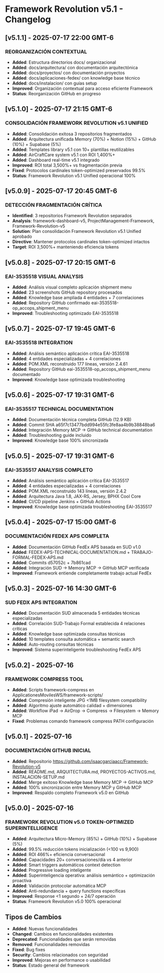 # Framework Revolution v5.1 - Changelog

## [v5.1.1] - 2025-07-17 22:00 GMT-6
### REORGANIZACIÓN CONTEXTUAL
- **Added**: Estructura directorios docs/ organizacional
- **Added**: docs/arquitectura/ con documentación arquitectónica
- **Added**: docs/proyectos/ con documentación proyectos
- **Added**: docs/aplicaciones-fedex/ con knowledge base técnico
- **Added**: docs/instalacion/ con guías setup
- **Improved**: Organización contextual para acceso eficiente Framework
- **Status**: Reorganización GitHub en progreso

## [v5.1.0] - 2025-07-17 21:15 GMT-6
### CONSOLIDACIÓN FRAMEWORK REVOLUTION v5.1 UNIFIED
- **Added**: Consolidación exitosa 3 repositorios fragmentados
- **Added**: Arquitectura unificada Memory (70%) + Notion (15%) + GitHub (10%) + Supabase (5%)
- **Added**: Templates library v5.1 con 10+ plantillas reutilizables
- **Added**: AirCraftCare system v5.1 con ROI 1,400%+
- **Added**: Dashboard real-time v5.1 integrado
- **Improved**: ROI total 3,500%+ vs fragmentación previa
- **Fixed**: Protocolos cardinales token-optimized preservados 99.5%
- **Status**: Framework Revolution v5.1 Unified operacional 100%

## [v5.0.9] - 2025-07-17 20:45 GMT-6
### DETECCIÓN FRAGMENTACIÓN CRÍTICA
- **Identified**: 3 repositorios Framework Revolution separados
- **Analysis**: framework-dashboard-v5, ProjectManagement-Framework, Framework-Revolution-v5
- **Solution**: Plan consolidación Framework Revolution v5.1 Unified aprobado
- **Directive**: Mantener protocolos cardinales token-optimized intactos
- **Target**: ROI 3,500%+ manteniendo eficiencia tokens

## [v5.0.8] - 2025-07-17 20:15 GMT-6
### EAI-3535518 VISUAL ANALYSIS
- **Added**: Análisis visual completo aplicación shipment menu
- **Added**: 23 screenshots GitHub repository procesados
- **Added**: Knowledge base ampliada 4 entidades + 7 correlaciones
- **Added**: Repository GitHub confirmado eai-3535518-op_accops_shipment_menu
- **Improved**: Troubleshooting optimizado EAI-3535518

## [v5.0.7] - 2025-07-17 19:45 GMT-6
### EAI-3535518 INTEGRATION
- **Added**: Análisis semántico aplicación crítica EAI-3535518
- **Added**: 4 entidades especializadas + 4 correlaciones
- **Added**: POM.XML reconstruido 177 líneas, versión 2.4.61
- **Added**: Repository GitHub eai-3535518-op_accops_shipment_menu documentado
- **Improved**: Knowledge base optimizada troubleshooting

## [v5.0.6] - 2025-07-17 19:31 GMT-6
### EAI-3535517 TECHNICAL DOCUMENTATION
- **Added**: Documentación técnica completa GitHub (12.9 KB)
- **Added**: Commit SHA a65f7c13477bdd994e55fc3fe8aa4b9b38848ba6
- **Added**: Integración Memory MCP → GitHub technical documentation
- **Added**: Troubleshooting guide incluido
- **Improved**: Knowledge base 100% sincronizada

## [v5.0.5] - 2025-07-17 19:31 GMT-6
### EAI-3535517 ANALYSIS COMPLETO
- **Added**: Análisis semántico aplicación crítica EAI-3535517
- **Added**: 4 entidades especializadas + 4 correlaciones
- **Added**: POM.XML reconstruido 143 líneas, versión 2.4.2
- **Added**: Arquitectura Java 1.8, JAX-RS, Jersey, BPHX Cool Core
- **Added**: CI/CD pipeline Jenkins + GitHub Actions
- **Improved**: Knowledge base optimizada troubleshooting EAI-3535517

## [v5.0.4] - 2025-07-17 15:00 GMT-6
### DOCUMENTACIÓN FEDEX APS COMPLETA
- **Added**: Documentación GitHub FedEx APS basada en SUD v1.0
- **Added**: FEDEX-APS-TECHNICAL-DOCUMENTATION.md + TRABAJO-FORMAL-FEDEX-APS.md
- **Added**: Commits d57052c + 7b861cad
- **Added**: Integración SUD → Memory MCP → GitHub MCP verificada
- **Improved**: Framework entiende completamente trabajo actual FedEx

## [v5.0.3] - 2025-07-16 14:30 GMT-6
### SUD FEDX APS INTEGRATION
- **Added**: Documentación SUD almacenada 5 entidades técnicas especializadas
- **Added**: Correlación SUD-Trabajo Formal establecida 4 relaciones críticas
- **Added**: Knowledge base optimizada consultas técnicas
- **Added**: 10 templates consulta automática + semantic search
- **Added**: Auto-routing consultas técnicas
- **Improved**: Sistema superinteligente troubleshooting FedEx APS

## [v5.0.2] - 2025-07-16
### FRAMEWORK COMPRESS TOOL
- **Added**: Scripts framework-compress en ApplicationesMovilesWS/framework-scripts/
- **Added**: Compresión inteligente JPG <1MB filesystem compatibility
- **Added**: Algoritmo ajuste automático calidad + dimensiones
- **Added**: Workflow iPad → AirDrop → Compress → Filesystem → Memory MCP
- **Fixed**: Problemas comando framework compress PATH configuración

## [v5.0.1] - 2025-07-16
### DOCUMENTACIÓN GITHUB INICIAL
- **Added**: Repositorio https://github.com/isaacgarciaacc/Framework-Revolution-v5
- **Added**: README.md, ARQUITECTURA.md, PROYECTOS-ACTIVOS.md, INSTALACION-SETUP.md
- **Added**: Merge exitoso Knowledge base Memory MCP → GitHub MCP
- **Added**: 100% sincronización entre Memory MCP y GitHub MCP
- **Improved**: Respaldo completo Framework v5.0 en GitHub

## [v5.0.0] - 2025-07-16
### FRAMEWORK REVOLUTION v5.0 TOKEN-OPTIMIZED SUPERINTELLIGENCE
- **Added**: Arquitectura Micro-Memory (85%) + GitHub (10%) + Supabase (5%)
- **Added**: 99.5% reducción tokens inicialización (<100 vs 9,900)
- **Added**: ROI 466%+ eficiencia conversacional
- **Added**: Capacidades 20+ conversaciones/día vs 4 anterior
- **Added**: Smart triggers automáticos context detection
- **Added**: Progressive loading inteligente
- **Added**: Superinteligencia operativa: análisis semántico + optimización proactiva
- **Added**: Validación protocolar automática MCP
- **Added**: Anti-redundancia + query functions específicas
- **Improved**: Response <1 segundo + 24/7 operación
- **Status**: Framework Revolution v5.0 100% operacional

## Tipos de Cambios
- **Added**: Nuevas funcionalidades
- **Changed**: Cambios en funcionalidades existentes
- **Deprecated**: Funcionalidades que serán removidas
- **Removed**: Funcionalidades removidas
- **Fixed**: Bug fixes
- **Security**: Cambios relacionados con seguridad
- **Improved**: Mejoras en performance o usabilidad
- **Status**: Estado general del framework
